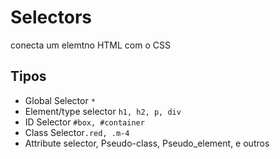 # Selectors

conecta um elemtno HTML com o CSS

## Tipos

- Global Selector `*`
- Element/type selector `h1, h2, p, div`
- ID Selector `#box, #container`
- Class Selector`.red, .m-4`
- Attribute selector, Pseudo-class, Pseudo_element, e outros
